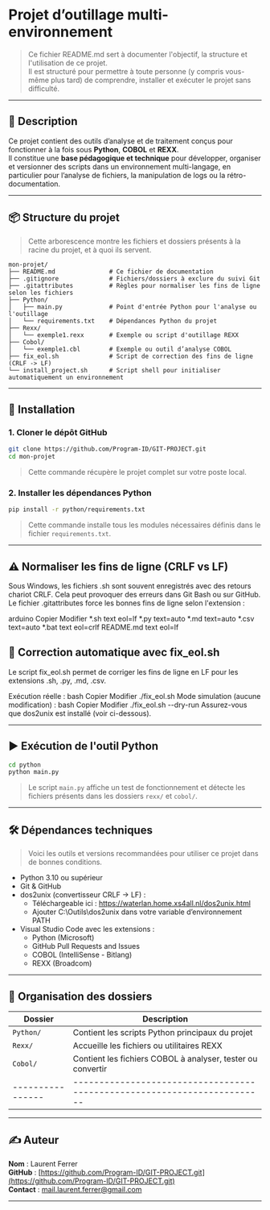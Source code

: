 # Projet d’outillage multi-environnement

> Ce fichier README.md sert à documenter l'objectif, la structure et l'utilisation de ce projet.  
> Il est structuré pour permettre à toute personne (y compris vous-même plus tard) de comprendre, installer et exécuter le projet sans difficulté.

---

## 📖 Description

Ce projet contient des outils d’analyse et de traitement conçus pour fonctionner à la fois sous **Python**, **COBOL** et **REXX**.  
Il constitue une **base pédagogique et technique** pour développer, organiser et versionner des scripts dans un environnement multi-langage, en particulier pour l’analyse de fichiers, la manipulation de logs ou la rétro-documentation.

---

## 📦 Structure du projet

> Cette arborescence montre les fichiers et dossiers présents à la racine du projet, et à quoi ils servent.

```
mon-projet/
├── README.md               # Ce fichier de documentation
├── .gitignore              # Fichiers/dossiers à exclure du suivi Git
├── .gitattributes          # Règles pour normaliser les fins de ligne selon les fichiers
├── Python/
│   ├── main.py             # Point d'entrée Python pour l'analyse ou l'outillage
│   └── requirements.txt    # Dépendances Python du projet
├── Rexx/
│   └── exemple1.rexx       # Exemple ou script d'outillage REXX
├── Cobol/
│   └── exemple1.cbl        # Exemple ou outil d’analyse COBOL
├── fix_eol.sh              # Script de correction des fins de ligne (CRLF -> LF)
└── install_project.sh      # Script shell pour initialiser automatiquement un environnement
```

---

## 🚀 Installation

### 1. Cloner le dépôt GitHub

```bash
git clone https://github.com/Program-ID/GIT-PROJECT.git
cd mon-projet
```

> Cette commande récupère le projet complet sur votre poste local.

### 2. Installer les dépendances Python

```bash
pip install -r python/requirements.txt
```

> Cette commande installe tous les modules nécessaires définis dans le fichier `requirements.txt`.

---

## ⚠️ Normaliser les fins de ligne (CRLF vs LF)
Sous Windows, les fichiers .sh sont souvent enregistrés avec des retours chariot CRLF. Cela peut provoquer des erreurs dans Git Bash ou sur GitHub.
Le fichier .gitattributes force les bonnes fins de ligne selon l'extension :

arduino
Copier
Modifier
*.sh text eol=lf
*.py text=auto
*.md text=auto
*.csv text=auto
*.bat text eol=crlf
README.md text eol=lf

## 🧰 Correction automatique avec fix_eol.sh
Le script fix_eol.sh permet de corriger les fins de ligne en LF pour les extensions .sh, .py, .md, .csv.

Exécution réelle :
bash
Copier
Modifier
./fix_eol.sh
Mode simulation (aucune modification) :
bash
Copier
Modifier
./fix_eol.sh --dry-run
Assurez-vous que dos2unix est installé (voir ci-dessous).

---


## ▶️ Exécution de l'outil Python

```bash
cd python
python main.py
```

> Le script `main.py` affiche un test de fonctionnement et détecte les fichiers présents dans les dossiers `rexx/` et `cobol/`.

---

## 🛠️ Dépendances techniques

> Voici les outils et versions recommandées pour utiliser ce projet dans de bonnes conditions.

- Python 3.10 ou supérieur
- Git & GitHub
- dos2unix (convertisseur CRLF → LF) :
  - Téléchargeable ici : https://waterlan.home.xs4all.nl/dos2unix.html
  - Ajouter C:\Outils\dos2unix dans votre variable d’environnement PATH
- Visual Studio Code avec les extensions :
  - Python (Microsoft)
  - GitHub Pull Requests and Issues
  - COBOL (IntelliSense - Bitlang)
  - REXX (Broadcom)

---

## 📁 Organisation des dossiers

| Dossier        | Description |
|----------------|------------------------------------------------------------------------|
| `Python/`      | Contient les scripts Python principaux du projet                       |
| `Rexx/`        | Accueille les fichiers ou utilitaires REXX                             |
| `Cobol/`       | Contient les fichiers COBOL à analyser, tester ou convertir            |
|----------------|------------------------------------------------------------------------|

---

## ✍️ Auteur

**Nom** : Laurent Ferrer  
**GitHub** : [https://github.com/Program-ID/GIT-PROJECT.git](https://github.com/Program-ID/GIT-PROJECT.git)  
**Contact** : [mail.laurent.ferrer@gmail.com](mailto:mail.laurent.ferrer@gmail.com)

---

